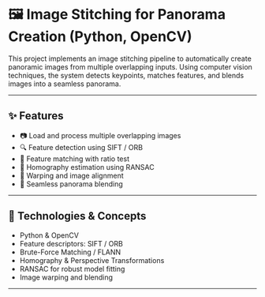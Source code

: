 # 🖼️ Image Stitching for Panorama Creation (Python, OpenCV)

This project implements an image stitching pipeline to automatically create panoramic images from multiple overlapping inputs. Using computer vision techniques, the system detects keypoints, matches features, and blends images into a seamless panorama.

---

## ✨ Features

- 📷 Load and process multiple overlapping images
- 🔍 Feature detection using SIFT / ORB
- 🔗 Feature matching with ratio test
- 🔄 Homography estimation using RANSAC
- 🧵 Warping and image alignment
- 🎨 Seamless panorama blending

---

## 🧠 Technologies & Concepts

- Python & OpenCV
- Feature descriptors: SIFT / ORB
- Brute-Force Matching / FLANN
- Homography & Perspective Transformations
- RANSAC for robust model fitting
- Image warping and blending

---
